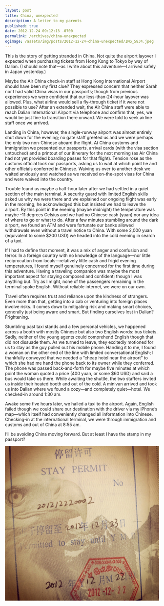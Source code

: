 ```yaml
---
layout: post
title: China, unexpected
description: A letter to my parents
published: true
date: 2012-12-24 09:12:13 -0700
permalink: /archives/china-unexpected
ogimage: /assets/img/posts/2012-12-24-china-unexpected/IMG_5834.jpeg
---
```

This is the story of getting stranded in China. Not quite the airport layover I expected when purchasing tickets from Hong Kong to Tokyo by way of Dalian. (I should note that—as I write about this adventure—I arrived safely in Japan yesterday.)

Maybe the Air China check-in staff at Hong Kong International Airport should have been my first clue? They expressed concern that neither Sarah nor I had valid China visas in our passports; though from previous experiences we were confident that our less-than-24-hour layover was allowed. Plus, what airline would sell a fly-through ticket if it were not possible to use? After an extended wait, the Air China staff were able to reach Dalian International Airport via telephone and confirm that, yes, we would be just fine to transition there onward. We were told to seek airline staff once we arrived.

Landing in China, however, the single-runway airport was almost entirely shut down for the evening; no gate staff greeted us and we were perhaps the only two non-Chinese aboard the flight. At China customs and immigration we presented our passports, arrival cards (with the visa section untouched) and a printout of our itinerary for the next morning (as Air China had not yet provided boarding passes for that flight). Tension rose as the customs official took our passports, asking us to wait at which point he and other officials conferred in Chinese. Waiving us over to another desk we waited anxiously and watched as we received on-the-spot visas for China and were waived into the country.

Trouble found us maybe a half-hour later after we had settled in a quiet section of the main terminal. A security guard with limited English skills asked us why we were there and we explained our ongoing flight was early in the morning; he acknowledged this but insisted we had to leave the airport. By this point in the evening (maybe midnight) the temperature was maybe -11 degrees Celsius and we had no Chinese cash (yuan) nor any idea of where to go or what to do. After a few minutes stumbling around the dark airport, we found an ATM and were fortunate our banks allowed withdrawals even without a travel notice to China. With some 2,000 yuan (equivalent to some $200 USD) we headed into the cold evening in search of a taxi.

If I had to define that moment, it was a mix of anger and confusion and terror. In a foreign country with no knowledge of the language—nor little reciprocation from locals—relatively little cash and frigid evening temperatures, I found myself genuinely concerned for the first time during this adventure. Having a traveling companion was maybe the most important aspect for staying composed and confident; though I was anything but. Try as I might, none of the passengers remaining in the terminal spoke English. Without reliable internet, we were on our own.

Travel often requires trust and reliance upon the kindness of strangers. Even more than that, getting into a cab or venturing into foreign places involve risks. It comes down to mitigating risk and making smart choices, generally just being aware and smart. But finding ourselves lost in Dalian? Frightening.

Stumbling past taxi stands and a few personal vehicles, we happened across a booth with mostly Chinese but also two English words: bus tickets. Sadly, neither of the young agents could comprehend English though that did not dissuade them. As we turned to leave, they excitedly motioned for us to stay as the guy pulled out his mobile phone. Handing it to me, I found a woman on the other end of the line with limited conversational English; I thankfully conveyed that we needed a “cheap hotel near the airport” to which she had me hand the phone back to its owner while they conferred. The phone was passed back-and-forth for maybe five minutes at which point the woman quoted a price (400 yuan, or some $60 USD) and said a bus would take us there. While awaiting the shuttle, the two staffers invited us inside their heated booth and out of the cold. A minivan arrived and took us into Dalian where we found a cozy—and completely quiet—hotel. We checked-in around 1:30 am.

Awake some five hours later, we hailed a taxi to the airport. Again, English failed though we could share our destination with the driver via my iPhone’s map—which itself had conveniently changed all information into Chinese. Checking-in at the international terminal, we were through immigration and customs and out of China at 8:55 am.

I’ll be avoiding China moving forward. But at least I have the stamp in my passport?

![China stay permit][1]

[1]: /assets/img/posts/2012-12-24-china-unexpected/IMG_5834.jpeg